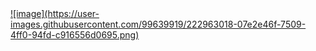 <a href="[https://www.makeus.in/52407ba6-f556-4243-868e-ca84d4c3f0bb](https://www.makeus.in/52407ba6-f556-4243-868e-ca84d4c3f0bb)">
  ![image](https://user-images.githubusercontent.com/99639919/222963018-07e2e46f-7509-4ff0-94fd-c916556d0695.png)
</a>
